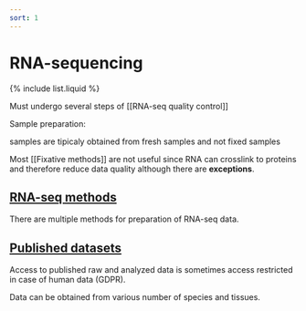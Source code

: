 ```yaml
---
sort: 1
---
```


# RNA-sequencing

{% include list.liquid %}



Must undergo several steps of [[RNA-seq quality control]]

Sample preparation:

samples are tipicaly obtained from fresh samples and not fixed samples

Most [[Fixative methods]] are not useful since RNA can crosslink to proteins and therefore reduce data quality although there are **exceptions**.

## [RNA-seq methods](2021-03-04-RNA-seq-method.md)
There are multiple methods for preparation of RNA-seq data.

## [Published datasets](2021-03-04-Access-datasets.md)
Access to published raw and analyzed data is sometimes access restricted in case of human data (GDPR).

Data can be obtained from various number of species and tissues.
